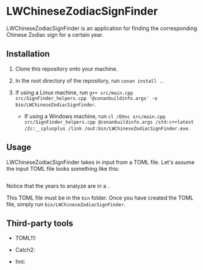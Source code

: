 # LWChineseZodiacSignFinder

LWChineseZodiacSignFinder is an application for finding the corresponding Chinese Zodiac sign for a
certain year.

## Installation

1. Clone this repository onto your machine.

2. In the root directory of the repository, run `conan install .`.

3. If using a Linux machine, run `g++ src/main.cpp src/SignFinder_helpers.cpp '@conanbuildinfo.args' -o bin/LWChineseZodiacSignFinder`.

   - If using a Windows machine, run `cl /EHsc src/main.cpp src/SignFinder_helpers.cpp @conanbuildinfo.args /std:c++latest /Zc:__cplusplus /link /out:bin/LWChineseZodiacSignFinder.exe`.

## Usage

LWChineseZodiacSignFinder takes in input from a TOML file. Let's assume the input TOML file looks
something like this:

```
```

Notice that the years to analyze are in a .

This TOML file must be in the `bin` folder. Once you have created the TOML file, simply run
`bin/LWChineseZodiacSignFinder`.

## Third-party tools

- TOML11:

- Catch2:

- fmt: 
